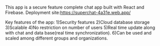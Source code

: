 This app is a secure feature complete chat app built with React and Firebase.
Deployment site:https://superchat-4a31e.web.app/


Key features of the app:
1)Security features
2)Cloud database storage
3)Scalable
4)No restriction on number of users
5)Real time update along with chat and data base(real time synchronization).
6)Can be used and scaled among different groups and organizations.
